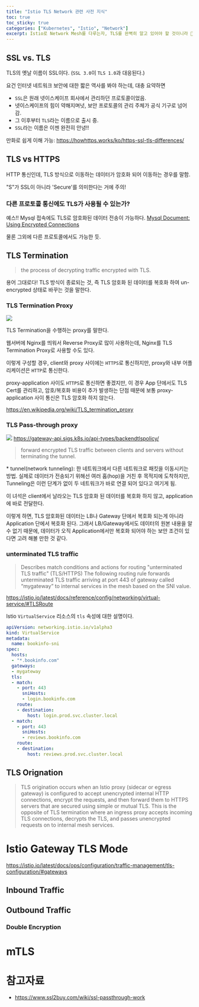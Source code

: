 ```yaml
---
title: "Istio TLS Network 관련 사전 지식"
toc: true
toc_sticky: true
categories: ["Kubernetes", "Istio", "Network"]
excerpt: Istio로 Network Mesh를 다루는자, TLS를 완벽히 알고 있어야 할 것이니라 🧞‍♂
---
```


## SSL vs. TLS

TLS의 옛날 이름이 SSL이다. (`SSL 3.0`이 `TLS 1.0`과 대응된다.)

요건 인터넷 네트워크 보안에 대한 짧은 역사를 봐야 하는데, 대충 요약하면

- `SSL`은 원래 넷이스케이프 회사에서 관리하던 프로토콜이었음.
- 넷이스케이프의 힘이 약해지며넛, 보안 프로토콜의 관리 주체가 공식 기구로 넘어감.
- 그 이후부터 `TLS`라는 이름으로 출시 중.
- `SSL`라는 이름은 이젠 완전히 안녕!!

만화로 쉽게 이해 가능: https://howhttps.works/ko/https-ssl-tls-differences/

## TLS vs HTTPS

HTTP 통신인데, TLS 방식으로 이동하는 데이터가 암호화 되어 이동하는 경우를 말함.

"S"가 SSL이 아니라 'Secure'를 의미한다는 거에 주의!

###  다른 프로토콜 통신에도 TLS가 사용될 수 있는가?

예스!! Mysql 접속에도 TLS로 암호화된 데이터 전송이 가능하다. [Mysql Document: Using Encrypted Connections](https://dev.mysql.com/doc/refman/8.0/en/encrypted-connections.html)

물론 그외에 다른 프로토콜에서도 가능한 듯.

## TLS Termination

> the process of decrypting traffic encrypted with TLS.

용어 그대로다! TLS 방식이 종료되는 것, 즉 TLS 암호화 된 데이터를 복호화 하여 un-encrypted 상태로 바꾸는 것을 말한다.

### TLS Termination Proxy

![](https://upload.wikimedia.org/wikipedia/commons/thumb/3/34/SSL_termination_proxy.svg/960px-SSL_termination_proxy.svg.png)

TLS Termination을 수행하는 proxy를 말한다.

웹서버에 Nginx를 띄워서 Reverse Proxy로 많이 사용하는데, Nginx를 TLS Termination Proxy로 사용할 수도 있다.

이렇게 구성할 경우, client와 proxy 사이에는 `HTTPS`로 통신하지만, proxy와 내부 어플리케이션은 `HTTP`로 통신한다.

proxy-application 사이도 `HTTPS`로 통신하면 좋겠지만, 이 경우 App 단에서도 TLS Cert를 관리하고, 암호/복호화 비용이 추가 발생하는 단점 때문에 보통 proxy-application 사이 통신은 TLS 암호화 하지 않는다.

https://en.wikipedia.org/wiki/TLS_termination_proxy

### TLS Pass-through proxy

![](https://gateway-api.sigs.k8s.io/images/tls-termination-types.png)
https://gateway-api.sigs.k8s.io/api-types/backendtlspolicy/

> forward encrypted TLS traffic between clients and servers without terminating the tunnel.

\* tunnel(network tunneling): 한 네트워크에서 다른 네트워크로 패킷을 이동시키는 방법. 실제로 데이터가 전송되기 위해선 여러 홉(hop)을 거친 후 목적지에 도착하지만, Tunneling은 이런 단계가 없이 두 네트워크가 바로 연결 되어 있다고 여기게 됨.

이 녀석은 client에서 날라오는 TLS 암호화 된 데이터를 복호화 하지 않고, application에 바로 전달한다.

이렇게 하면, TLS 암호화된 데이터는 LB나 Gateway 단에서 복호화 되는게 아니라 Application 단에서 복호화 된다. 그래서 LB/Gateway에서도 데이터의 원본 내용을 알 수 없기 때문에, 데이터가 오직 Application에서만 복호화 되어야 하는 보안 조건이 있다면 고려 해볼 만한 것 같다.

### unterminated TLS traffic

> Describes match conditions and actions for routing "unterminated TLS traffic" (TLS/HTTPS) The following routing rule forwards unterminated TLS traffic arriving at port 443 of gateway called “mygateway” to internal services in the mesh based on the SNI value.

https://istio.io/latest/docs/reference/config/networking/virtual-service/#TLSRoute

Istio `VirtualService` 리소스의 `tls` 속성에 대한 설명이다.

```yaml
apiVersion: networking.istio.io/v1alpha3
kind: VirtualService
metadata:
  name: bookinfo-sni
spec:
  hosts:
  - "*.bookinfo.com"
  gateways:
  - mygateway
  tls:
  - match:
    - port: 443
      sniHosts:
      - login.bookinfo.com
    route:
    - destination:
        host: login.prod.svc.cluster.local
  - match:
    - port: 443
      sniHosts:
      - reviews.bookinfo.com
    route:
    - destination:
        host: reviews.prod.svc.cluster.local
```



## TLS Orignation

> TLS origination occurs when an Istio proxy (sidecar or egress gateway) is configured to accept unencrypted internal HTTP connections, encrypt the requests, and then forward them to HTTPS servers that are secured using simple or mutual TLS. This is the opposite of TLS termination where an ingress proxy accepts incoming TLS connections, decrypts the TLS, and passes unencrypted requests on to internal mesh services.

# Istio Gateway TLS Mode

https://istio.io/latest/docs/ops/configuration/traffic-management/tls-configuration/#gateways

## Inbound Traffic

## Outbound Traffic

### Double Encryption

# mTLS

# 참고자료

- https://www.ssl2buy.com/wiki/ssl-passthrough-work

